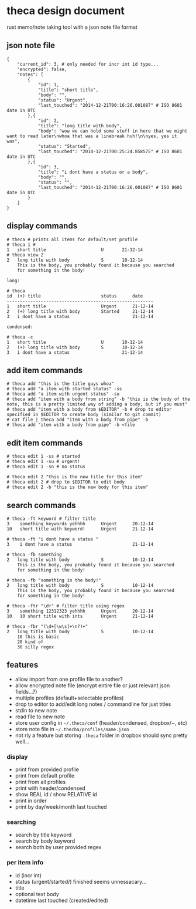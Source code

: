 # theca design document

rust memo/note taking tool with a json note file format

## json note file

    {
        "current_id": 3, # only needed for incr int id type...
        "encrypted": false,
        "notes": [
            {
                "id": 1,
                "title": "short title",
                "body": "",
                "status": "Urgent",
                "last_touched": "2014-12-21T00:16:26.001087" # ISO 8601 date in UTC
            },{
                "id": 2,
                "title": "long title with body",
                "body": "wow we can hold some stuff in here that we might want to read later\nwhoa that was a linebreak huh!\n\nyes, yes it was",
                "status": "Started",
                "last_touched": "2014-12-21T00:25:24.858575" # ISO 8601 date in UTC
            },{
                "id": 3,
                "title": "i dont have a status or a body",
                "body": "",
                "status": "",
                "last_touched": "2014-12-21T00:16:26.001087" # ISO 8601 date in UTC
            }
        ]
    }

## display commands

    # theca # prints all items for default/set profile
    # theca 1 #
    1   short title                     U       21-12-14
    # theca view 2
    2   long title with body            S       10-12-14
        This is the body, you probably found it because you searched
        for something in the body!

	long:

    # theca
    id  (+) title                       status      date
    --------------------------------------------------------
    1   short title                     Urgent      21-12-14
    2   (+) long title with body        Started     21-12-14
    3   i dont have a status                        21-12-14

	condensed:

    # theca -c
    1   short title                     U       10-12-14
    2   (+) long title with body        S       10-12-14
    3   i dont have a status                    21-12-14

## add item commands

    # theca add "this is the title guys whoa"
    # theca add "a item with started status" -ss
    # theca add "a item with urgent status" -su
    # theca add "item with a body from string" -b "this is the body of the note, this is a pretty limited way of adding a body, but if you must"
    # theca add "item with a body from $EDITOR" -b # drop to editor specified in $EDITOR to create body (similar to git commit)
    # cat file | theca add "item with a body from pipe" -b
    # theca add "item with a body from pipe" -b <file 

## edit item commands

    # theca edit 1 -ss # started
    # theca edit 1 -su # urgent!
    # theca edit 1 -sn # no status

    # theca edit 2 "this is the new title for this item"
    # theca edit 2 # drop to $EDITOR to edit body
    # theca edit 2 -b "this is the new body for this item"

## search commands

    # theca -ft keyword # filter title
    3    something keywords yehhhh      Urgent      20-12-14
    10   short title with keyword!      Urgent      21-12-14

    # theca -ft "i dont have a status "
    3    i dont have a status                       21-12-14

    # theca -fb something
    2   long title with body            S           10-12-14
        This is the body, you probably found it because you searched
        for something in the body!

    # theca -fb "something in the body!"
    2   long title with body            S           10-12-14
        This is the body, you probably found it because you searched
        for something in the body!

    # theca -ftr "\d+" # filter title using regex
    3    something 12312323 yehhhh      Urgent      20-12-14
    10   10 short title with ints       Urgent      21-12-14

    # theca -fbr "(\d+[\w\s]+\n?)+"
    2   long title with body            S           10-12-14
        10 this is basic
        20 kind of
        30 silly regex

## features

* allow import from one profile file to another?
* allow encrypted note file (encrypt entire file or just relevant json fields...?)
* multiple profiles (default+selectable profiles)
* drop to editor to add/edit long notes / commandline for just titles
* stdin to new note
* read file to new note
* store user config in `~/.theca/conf` (header/condensed, dropbox/~, etc)
* store note file in `~/.thecha/profiles/name.json`
* not rly a feature but storing `.theca` folder in dropbox should sync pretty well...

### display

* print from provided profile
* print from default profile
* print from all profiles
* print with header/condensed
* show REAL id / show RELATIVE id
* print in order
* print by day/week/month last touched

### searching

* search by title keyword
* search by body keyword
* search both by user provided regex

### per item info

* id (incr int)
* status (urgent/started/) finished seems unnessacary...
* title
* optional text body
* datetime last touched (created/edited)
